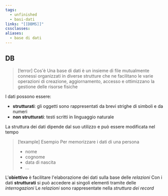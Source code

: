 ```yaml
---
tags:
  - unfinished
  - basi-dati
links: "[[DBMS]]"
cssclasses: 
aliases:
  - base di dati
---
```

## DB
>[!error] Cos'è
> Una base di dati è un insieme di file mutualmente connessi organizzati in diverse strutture che ne facilitano le varie operazioni di creazione, aggiornamento, accesso e ottimizzano la gestione delle risorse fisiche

I dati possono essere:
- **strutturati**: gli oggetti sono rappresentati da brevi strighe di simboli e da numeri
- **non strutturati**: testi scritti in linguaggio naturale

La struttura dei dati dipende dal suo utilizzo e può essere modificata nel tempo

> [!example] Esempio
> Per memorizzare i dati di una persona
> - nome
> - cognome
> - data di nascita
> - ...

L'**obiettivo** è facilitare l'elaborazione dei dati sulla base delle *relazioni*
Con i dati **strutturati** si può accedere ai singoli elementi tramite delle *interrogazioni*
Le *relazioni* sono rappresentate nella *struttura dei record*
